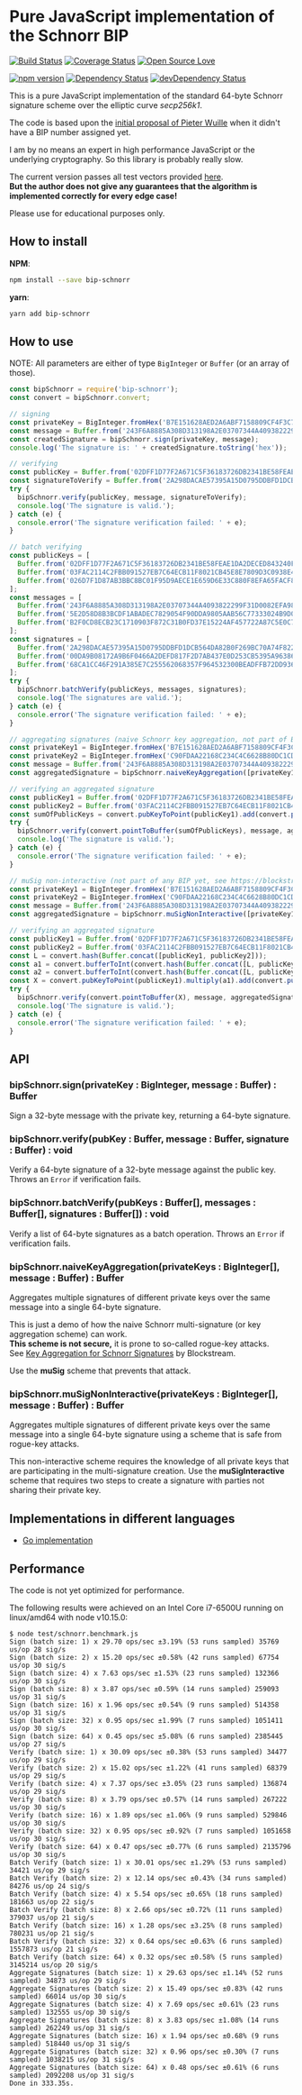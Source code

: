 # Pure JavaScript implementation of the Schnorr BIP

[![Build Status](https://travis-ci.org/guggero/bip-schnorr.svg?branch=master)](https://travis-ci.org/guggero/bip-schnorr)
[![Coverage Status](https://coveralls.io/repos/github/guggero/bip-schnorr/badge.svg?branch=master)](https://coveralls.io/github/guggero/bip-schnorr?branch=master)
[![Open Source Love](https://badges.frapsoft.com/os/mit/mit.svg?v=102)](https://github.com/ellerbrock/open-source-badge/)

[![npm version](https://badge.fury.io/js/bip-schnorr.svg)](https://badge.fury.io/js/bip-schnorr)
[![Dependency Status](https://david-dm.org/guggero/bip-schnorr.svg)](https://david-dm.org/guggero/bip-schnorr)
[![devDependency Status](https://david-dm.org/guggero/bip-schnorr/dev-status.svg)](https://david-dm.org/guggero/bip-schnorr#info=devDependencies)

This is a pure JavaScript implementation of the standard 64-byte Schnorr signature
scheme over the elliptic curve *secp256k1*.

The code is based upon the
[initial proposal of Pieter Wuille](https://github.com/sipa/bips/blob/bip-schnorr/bip-schnorr.mediawiki)
when it didn't have a BIP number assigned yet.

I am by no means an expert in high performance JavaScript or the underlying cryptography.
So this library is probably really slow.

The current version passes all test vectors provided
[here](https://raw.githubusercontent.com/sipa/bips/bip-schnorr/bip-schnorr/test-vectors.csv).  
**But the author does not give any guarantees that the algorithm is implemented
correctly for every edge case!**

Please use for educational purposes only.

## How to install

**NPM**:
```bash
npm install --save bip-schnorr
```

**yarn**:
```bash
yarn add bip-schnorr
```


## How to use

NOTE: All parameters are either of type `BigInteger` or `Buffer` (or an array of those).

```javascript
const bipSchnorr = require('bip-schnorr');
const convert = bipSchnorr.convert;

// signing
const privateKey = BigInteger.fromHex('B7E151628AED2A6ABF7158809CF4F3C762E7160F38B4DA56A784D9045190CFEF');
const message = Buffer.from('243F6A8885A308D313198A2E03707344A4093822299F31D0082EFA98EC4E6C89', 'hex');
const createdSignature = bipSchnorr.sign(privateKey, message);
console.log('The signature is: ' + createdSignature.toString('hex'));

// verifying
const publicKey = Buffer.from('02DFF1D77F2A671C5F36183726DB2341BE58FEAE1DA2DECED843240F7B502BA659', 'hex');
const signatureToVerify = Buffer.from('2A298DACAE57395A15D0795DDBFD1DCB564DA82B0F269BC70A74F8220429BA1D1E51A22CCEC35599B8F266912281F8365FFC2D035A230434A1A64DC59F7013FD', 'hex');
try {
  bipSchnorr.verify(publicKey, message, signatureToVerify);
  console.log('The signature is valid.');
} catch (e) {
  console.error('The signature verification failed: ' + e);
}

// batch verifying
const publicKeys = [
  Buffer.from('02DFF1D77F2A671C5F36183726DB2341BE58FEAE1DA2DECED843240F7B502BA659', 'hex'),
  Buffer.from('03FAC2114C2FBB091527EB7C64ECB11F8021CB45E8E7809D3C0938E4B8C0E5F84B', 'hex'),
  Buffer.from('026D7F1D87AB3BBC8BC01F95D9AECE1E659D6E33C880F8EFA65FACF83E698BBBF7', 'hex'),
];
const messages = [
  Buffer.from('243F6A8885A308D313198A2E03707344A4093822299F31D0082EFA98EC4E6C89', 'hex'),
  Buffer.from('5E2D58D8B3BCDF1ABADEC7829054F90DDA9805AAB56C77333024B9D0A508B75C', 'hex'),
  Buffer.from('B2F0CD8ECB23C1710903F872C31B0FD37E15224AF457722A87C5E0C7F50FFFB3', 'hex'),
];
const signatures = [
  Buffer.from('2A298DACAE57395A15D0795DDBFD1DCB564DA82B0F269BC70A74F8220429BA1D1E51A22CCEC35599B8F266912281F8365FFC2D035A230434A1A64DC59F7013FD', 'hex'),
  Buffer.from('00DA9B08172A9B6F0466A2DEFD817F2D7AB437E0D253CB5395A963866B3574BE00880371D01766935B92D2AB4CD5C8A2A5837EC57FED7660773A05F0DE142380', 'hex'),
  Buffer.from('68CA1CC46F291A385E7C255562068357F964532300BEADFFB72DD93668C0C1CAC8D26132EB3200B86D66DE9C661A464C6B2293BB9A9F5B966E53CA736C7E504F', 'hex'),
];
try {
  bipSchnorr.batchVerify(publicKeys, messages, signatures);
  console.log('The signatures are valid.');
} catch (e) {
  console.error('The signature verification failed: ' + e);
}

// aggregating signatures (naive Schnorr key aggregation, not part of BIP!)
const privateKey1 = BigInteger.fromHex('B7E151628AED2A6ABF7158809CF4F3C762E7160F38B4DA56A784D9045190CFEF');
const privateKey2 = BigInteger.fromHex('C90FDAA22168C234C4C6628B80DC1CD129024E088A67CC74020BBEA63B14E5C7');
const message = Buffer.from('243F6A8885A308D313198A2E03707344A4093822299F31D0082EFA98EC4E6C89', 'hex');
const aggregatedSignature = bipSchnorr.naiveKeyAggregation([privateKey1, privateKey2], message);

// verifying an aggregated signature
const publicKey1 = Buffer.from('02DFF1D77F2A671C5F36183726DB2341BE58FEAE1DA2DECED843240F7B502BA659', 'hex');
const publicKey2 = Buffer.from('03FAC2114C2FBB091527EB7C64ECB11F8021CB45E8E7809D3C0938E4B8C0E5F84B', 'hex');
const sumOfPublicKeys = convert.pubKeyToPoint(publicKey1).add(convert.pubKeyToPoint(publicKey2));
try {
  bipSchnorr.verify(convert.pointToBuffer(sumOfPublicKeys), message, aggregatedSignature);
  console.log('The signature is valid.');
} catch (e) {
  console.error('The signature verification failed: ' + e);
}

// muSig non-interactive (not part of any BIP yet, see https://blockstream.com/2018/01/23/musig-key-aggregation-schnorr-signatures/)
const privateKey1 = BigInteger.fromHex('B7E151628AED2A6ABF7158809CF4F3C762E7160F38B4DA56A784D9045190CFEF');
const privateKey2 = BigInteger.fromHex('C90FDAA22168C234C4C6628B80DC1CD129024E088A67CC74020BBEA63B14E5C7');
const message = Buffer.from('243F6A8885A308D313198A2E03707344A4093822299F31D0082EFA98EC4E6C89', 'hex');
const aggregatedSignature = bipSchnorr.muSigNonInteractive([privateKey1, privateKey2], message);

// verifying an aggregated signature
const publicKey1 = Buffer.from('02DFF1D77F2A671C5F36183726DB2341BE58FEAE1DA2DECED843240F7B502BA659', 'hex');
const publicKey2 = Buffer.from('03FAC2114C2FBB091527EB7C64ECB11F8021CB45E8E7809D3C0938E4B8C0E5F84B', 'hex');
const L = convert.hash(Buffer.concat([publicKey1, publicKey2]));
const a1 = convert.bufferToInt(convert.hash(Buffer.concat([L, publicKey1])));
const a2 = convert.bufferToInt(convert.hash(Buffer.concat([L, publicKey2])));
const X = convert.pubKeyToPoint(publicKey1).multiply(a1).add(convert.pubKeyToPoint(publicKey2).multiply(a2));
try {
  bipSchnorr.verify(convert.pointToBuffer(X), message, aggregatedSignature);
  console.log('The signature is valid.');
} catch (e) {
  console.error('The signature verification failed: ' + e);
}
```

## API

### bipSchnorr.sign(privateKey : BigInteger, message : Buffer) : Buffer
Sign a 32-byte message with the private key, returning a 64-byte signature.

### bipSchnorr.verify(pubKey : Buffer, message : Buffer, signature : Buffer) : void
Verify a 64-byte signature of a 32-byte message against the public key. Throws an `Error` if verification fails.

### bipSchnorr.batchVerify(pubKeys : Buffer[], messages : Buffer[], signatures : Buffer[]) : void
Verify a list of 64-byte signatures as a batch operation. Throws an `Error` if verification fails.

### bipSchnorr.naiveKeyAggregation(privateKeys : BigInteger[], message : Buffer) : Buffer
Aggregates multiple signatures of different private keys over the same message into a single 64-byte signature.

This is just a demo of how the naive Schnorr multi-signature (or key aggregation scheme) can work.  
**This scheme is not secure,** it is prone to so-called rogue-key attacks.  
See [Key Aggregation for Schnorr Signatures](https://blockstream.com/2018/01/23/musig-key-aggregation-schnorr-signatures/)
by Blockstream.

Use the **muSig** scheme that prevents that attack.

### bipSchnorr.muSigNonInteractive(privateKeys : BigInteger[], message : Buffer) : Buffer
Aggregates multiple signatures of different private keys over the same message into a single 64-byte signature
using a scheme that is safe from rogue-key attacks.

This non-interactive scheme requires the knowledge of all private keys that are participating in the
multi-signature creation. Use the **muSigInteractive** scheme that requires two steps to create
a signature with parties not sharing their private key.

## Implementations in different languages
* [Go implementation](https://github.com/hbakhtiyor/schnorr/)

## Performance

The code is not yet optimized for performance.

The following results were achieved on an Intel Core i7-6500U running on linux/amd64 with node v10.15.0:

```text
$ node test/schnorr.benchmark.js
Sign (batch size: 1) x 29.70 ops/sec ±3.19% (53 runs sampled) 35769 us/op 28 sig/s
Sign (batch size: 2) x 15.20 ops/sec ±0.58% (42 runs sampled) 67754 us/op 30 sig/s
Sign (batch size: 4) x 7.63 ops/sec ±1.53% (23 runs sampled) 132366 us/op 30 sig/s
Sign (batch size: 8) x 3.87 ops/sec ±0.59% (14 runs sampled) 259093 us/op 31 sig/s
Sign (batch size: 16) x 1.96 ops/sec ±0.54% (9 runs sampled) 514358 us/op 31 sig/s
Sign (batch size: 32) x 0.95 ops/sec ±1.99% (7 runs sampled) 1051411 us/op 30 sig/s
Sign (batch size: 64) x 0.45 ops/sec ±5.08% (6 runs sampled) 2385445 us/op 27 sig/s
Verify (batch size: 1) x 30.09 ops/sec ±0.38% (53 runs sampled) 34477 us/op 29 sig/s
Verify (batch size: 2) x 15.02 ops/sec ±1.22% (41 runs sampled) 68379 us/op 29 sig/s
Verify (batch size: 4) x 7.37 ops/sec ±3.05% (23 runs sampled) 136874 us/op 29 sig/s
Verify (batch size: 8) x 3.79 ops/sec ±0.57% (14 runs sampled) 267222 us/op 30 sig/s
Verify (batch size: 16) x 1.89 ops/sec ±1.06% (9 runs sampled) 529846 us/op 30 sig/s
Verify (batch size: 32) x 0.95 ops/sec ±0.92% (7 runs sampled) 1051658 us/op 30 sig/s
Verify (batch size: 64) x 0.47 ops/sec ±0.77% (6 runs sampled) 2135796 us/op 30 sig/s
Batch Verify (batch size: 1) x 30.01 ops/sec ±1.29% (53 runs sampled) 34421 us/op 29 sig/s
Batch Verify (batch size: 2) x 12.14 ops/sec ±0.43% (34 runs sampled) 84276 us/op 24 sig/s
Batch Verify (batch size: 4) x 5.54 ops/sec ±0.65% (18 runs sampled) 181663 us/op 22 sig/s
Batch Verify (batch size: 8) x 2.66 ops/sec ±0.72% (11 runs sampled) 379037 us/op 21 sig/s
Batch Verify (batch size: 16) x 1.28 ops/sec ±3.25% (8 runs sampled) 780231 us/op 21 sig/s
Batch Verify (batch size: 32) x 0.64 ops/sec ±0.63% (6 runs sampled) 1557873 us/op 21 sig/s
Batch Verify (batch size: 64) x 0.32 ops/sec ±0.58% (5 runs sampled) 3145214 us/op 20 sig/s
Aggregate Signatures (batch size: 1) x 29.63 ops/sec ±1.14% (52 runs sampled) 34873 us/op 29 sig/s
Aggregate Signatures (batch size: 2) x 15.49 ops/sec ±0.83% (42 runs sampled) 66014 us/op 30 sig/s
Aggregate Signatures (batch size: 4) x 7.69 ops/sec ±0.61% (23 runs sampled) 132555 us/op 30 sig/s
Aggregate Signatures (batch size: 8) x 3.83 ops/sec ±1.08% (14 runs sampled) 262249 us/op 31 sig/s
Aggregate Signatures (batch size: 16) x 1.94 ops/sec ±0.68% (9 runs sampled) 518440 us/op 31 sig/s
Aggregate Signatures (batch size: 32) x 0.96 ops/sec ±0.30% (7 runs sampled) 1038215 us/op 31 sig/s
Aggregate Signatures (batch size: 64) x 0.48 ops/sec ±0.61% (6 runs sampled) 2092208 us/op 31 sig/s
Done in 333.35s.
```
